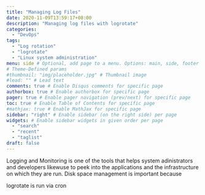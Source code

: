 ```yaml
---
title: "Managing Log Files"
date: 2020-11-09T13:59:17+08:00
description: "Managing log files with logrotate"
categories:
  - "DevOps"
tags:
  - "Log rotation"
  - "logrotate"
  - "Linux system administration"
menu: side # Optional, add page to a menu. Options: main, side, footer
# Theme-Defined params
#thumbnail: "img/placeholder.jpg" # Thumbnail image
#lead: "" # Lead text
comments: true # Enable Disqus comments for specific page
authorbox: true # Enable authorbox for specific page
pager: true # Enable pager navigation (prev/next) for specific page
toc: true # Enable Table of Contents for specific page
#mathjax: true # Enable MathJax for specific page
sidebar: "right" # Enable sidebar (on the right side) per page
widgets: # Enable sidebar widgets in given order per page
  - "search"
  - "recent"
  - "taglist"
draft: false
---
```


Logging and Monitoring is one of the tools that helps system adinistrators and developers likewuse to peek into the applications and the infrastructure on which they are run. Disk space management is important because 

logrotate is run via cron 
